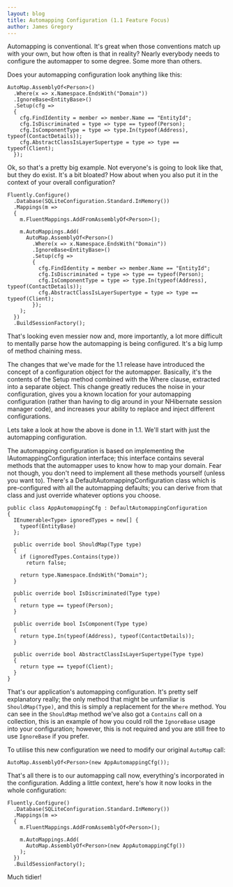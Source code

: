 ```yaml
---
layout: blog
title: Automapping Configuration (1.1 Feature Focus)
author: James Gregory
---
```

Automapping is conventional. It's great when those conventions match up with your own, but how often is that in reality? Nearly everybody needs to configure the automapper to some degree. Some more than others.

Does your automapping configuration look anything like this:

    AutoMap.AssemblyOf<Person>()
      .Where(x => x.Namespace.EndsWith("Domain"))
      .IgnoreBase<EntityBase>()
      .Setup(cfg =>
      {
        cfg.FindIdentity = member => member.Name == "EntityId";
        cfg.IsDiscriminated = type => type == typeof(Person);
        cfg.IsComponentType = type => type.In(typeof(Address), typeof(ContactDetails));
        cfg.AbstractClassIsLayerSupertype = type => type == typeof(Client);
      });

Ok, so that's a pretty big example. Not everyone's is going to look like that, but they do exist. It's a bit bloated? How about when you also put it in the context of your overall configuration?

    Fluently.Configure()
      .Database(SQLiteConfiguration.Standard.InMemory())
      .Mappings(m =>
      {
        m.FluentMappings.AddFromAssemblyOf<Person>();
        
        m.AutoMappings.Add(
          AutoMap.AssemblyOf<Person>()
            .Where(x => x.Namespace.EndsWith("Domain"))
            .IgnoreBase<EntityBase>()
            .Setup(cfg =>
            {
              cfg.FindIdentity = member => member.Name == "EntityId";
              cfg.IsDiscriminated = type => type == typeof(Person);
              cfg.IsComponentType = type => type.In(typeof(Address), typeof(ContactDetails));
              cfg.AbstractClassIsLayerSupertype = type => type == typeof(Client);
            });
        );
      })
      .BuildSessionFactory();

That's looking even messier now and, more importantly, a lot more difficult to mentally parse how the automapping is being configured. It's a big lump of method chaining mess.

The changes that we've made for the 1.1 release have introduced the concept of a configuration object for the automapper. Basically, it's the contents of the Setup method combined with the Where clause, extracted into a separate object. This change greatly reduces the noise in your configuration, gives you a known location for your automapping configuration (rather than having to dig around in your NHibernate session manager code), and increases your ability to replace and inject different configurations.

Lets take a look at how the above is done in 1.1. We'll start with just the automapping configuration.

The automapping configuration is based on implementing the IAutomappingConfiguration interface; this interface contains several methods that the automapper uses to know how to map your domain. Fear not though, you don't need to implement all these methods yourself (unless you want to). There's a DefaultAutomappingConfiguration class which is pre-configured with all the automapping defaults; you can derive from that class and just override whatever options you choose.

    public class AppAutomappingCfg : DefaultAutomappingConfiguration
    {
      IEnumerable<Type> ignoredTypes = new[] {
        typeof(EntityBase)
      };

      public override bool ShouldMap(Type type)
      {
        if (ignoredTypes.Contains(type))
          return false;

        return type.Namespace.EndsWith("Domain");
      }
      
      public override bool IsDiscriminated(Type type)
      {
        return type == typeof(Person);
      }
      
      public override bool IsComponent(Type type)
      {
        return type.In(typeof(Address), typeof(ContactDetails));
      }
      
      public override bool AbstractClassIsLayerSupertype(Type type)
      {
        return type == tyepof(Client);
      }
    }

That's our application's automapping configuration. It's pretty self explanatory really; the only method that might be unfamiliar is <code>ShouldMap(Type)</code>, and this is simply a replacement for the <code>Where</code> method. You can see in the <code>ShouldMap</code> method we've also got a <code>Contains</code> call on a collection, this is an example of how you could roll the <code>IgnoreBase</code> usage into your configuration; however, this is not required and you are still free to use <code>IgnoreBase</code> if you prefer.

To utilise this new configuration we need to modify our original <code>AutoMap</code> call:

    AutoMap.AssemblyOf<Person>(new AppAutomappingCfg());

That's all there is to our automapping call now, everything's incorporated in the configuration. Adding a little context, here's how it now looks in the whole configuration:

    Fluently.Configure()
      .Database(SQLiteConfiguration.Standard.InMemory())
      .Mappings(m =>
      {
        m.FluentMappings.AddFromAssemblyOf<Person>();
        
        m.AutoMappings.Add(
          AutoMap.AssemblyOf<Person>(new AppAutomappingCfg())
        );
      })
      .BuildSessionFactory();

Much tidier!
